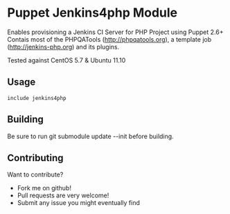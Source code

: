 Puppet Jenkins4php Module
=========================

Enables provisioning a Jenkins CI Server for PHP Project using Puppet 2.6+
Contais most of the PHPQATools (http://phpqatools.org), a template job (http://jenkins-php.org) and its plugins.

Tested against CentOS 5.7 & Ubuntu 11.10

Usage
-----

```puppet
include jenkins4php
```

Building
--------

Be sure to run git submodule update --init before building.


Contributing
------------


Want to contribute? 

- Fork me on github! 
- Pull requests are very welcome!
- Submit any issue you might eventually find
